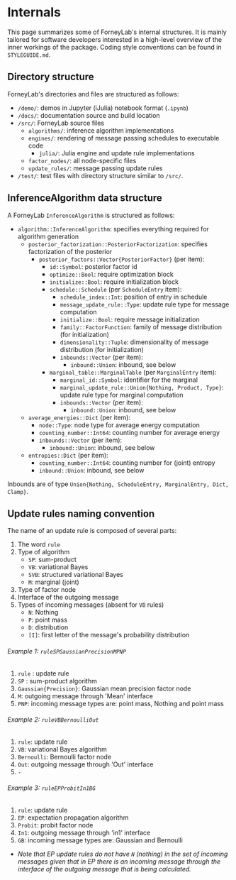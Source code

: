 # Internals

This page summarizes some of ForneyLab's internal structures. It is mainly tailored for software developers interested in a high-level overview of the inner workings of the package. Coding style conventions can be found in `STYLEGUIDE.md`.

## Directory structure

ForneyLab's directories and files are structured as follows:

- `/demo/`: demos in Jupyter (iJulia) notebook format (`.ipynb`)
- `/docs/`: documentation source and build location
- `/src/`: ForneyLab source files
    - `algorithms/`: inference algorithm implementations
    - `engines/`: rendering of message passing schedules to executable code
        - `julia/`: Julia engine and update rule implementations
    - `factor_nodes/`: all node-specific files
    - `update_rules/`: message passing update rules
- `/test/`: test files with directory structure similar to `/src/`.


## InferenceAlgorithm data structure

A ForneyLab `InferenceAlgorithm` is structured as follows:

- `algorithm::InferenceAlgorithm`: specifies everything required for algorithm generation
    - `posterior_factorization::PosteriorFactorization`: specifies factorization of the posterior
        - `posterior_factors::Vector{PosteriorFactor}` (per item):
            - `id::Symbol`: posterior factor id
            - `optimize::Bool`: require optimization block
            - `initialize::Bool`: require initialization block
            - `schedule::Schedule` (per `ScheduleEntry` item):
                - `schedule_index::Int`: position of entry in schedule
                - `message_update_rule::Type`: update rule type for message computation
                - `initialize::Bool`: require message initialization
                - `family::FactorFunction`: family of message distribution (for initialization)
                - `dimensionality::Tuple`: dimensionality of message distribution (for initialization)
                - `inbounds::Vector` (per item):
                    - `inbound::Union`: inbound, see below
            - `marginal_table::MarginalTable` (per `MarginalEntry` item):
                - `marginal_id::Symbol`: identifier for the marginal
                - `marginal_update_rule::Union{Nothing, Product, Type}`: update rule type for marginal computation
                - `inbounds::Vector` (per item):
                    - `inbound::Union`: inbound, see below
    - `average_energies::Dict` (per item):
        - `node::Type`: node type for average energy computation
        - `counting_number::Int64`: counting number for average energy
        - `inbounds::Vector` (per item):
            - `inbound::Union`: inbound, see below
    - `entropies::Dict` (per item):
        - `counting_number::Int64`: counting number for (joint) entropy
        - `inbound::Union`: inbound, see below

Inbounds are of type `Union{Nothing, ScheduleEntry, MarginalEntry, Dict, Clamp}`.


## Update rules naming convention

The name of an update rule is composed of several parts:
1. The word `rule`
2. Type of algorithm
    - `SP`: sum-product
    - `VB`: variational Bayes
    - `SVB`: structured variational Bayes
    - `M`: marginal (joint)
3. Type of factor node
4. Interface of the outgoing message
5. Types of incoming messages (absent for `VB` rules)
    - `N`: Nothing
    - `P`: point mass
    - `D`: distribution
    - `[I]`: first letter of the message's probability distribution


###### Example 1: `ruleSPGaussianPrecisionMPNP`
1. `rule` : update rule
2. `SP` : sum-product algorithm
3. `Gaussian{Precision}`: Gaussian mean precision factor node
4. `M`: outgoing message through 'Mean' interface
5. `PNP`: incoming message types are: point mass, Nothing and point mass



###### Example 2: `ruleVBBernoulliOut`
1. `rule`: update rule
2. `VB`: variational Bayes algorithm
3. `Bernoulli`: Bernoulli factor node
4. `Out`: outgoing message through 'Out' interface
5. `-`


###### Example 3: `ruleEPProbitIn1BG`
1. `rule`: update rule
2. `EP`: expectation propagation algorithm
3. `Probit`: probit factor node
4. `In1`: outgoing message through 'in1' interface
5. `GB`: incoming message types are: Gaussian and Bernoulli
* *Note that EP update rules do not have `N` (nothing) in the set of incoming messages given that in EP there is an incoming message through the interface of the outgoing message that is being calculated.*

